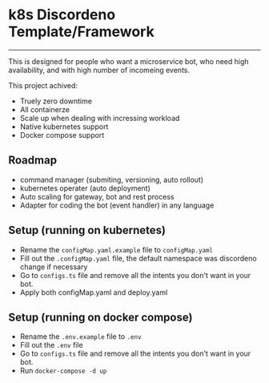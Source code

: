 # k8s Discordeno Template/Framework

---

This is designed for people who want a microservice bot, who need high
availability, and with high number of incomeing events.

This project achived:

- Truely zero downtime
- All containerze
- Scale up when dealing with incressing workload
- Native kubernetes support
- Docker compose support

## Roadmap

- command manager (submiting, versioning, auto rollout)
- kubernetes operater (auto deployment)
- Auto scaling for gateway, bot and rest process
- Adapter for coding the bot (event handler) in any language

## Setup (running on kubernetes)

- Rename the `configMap.yaml.example` file to `configMap.yaml`
- Fill out the `.configMap.yaml` file, the default namespace was discordeno
  change if necessary
- Go to `configs.ts` file and remove all the intents you don't want in your bot.
- Apply both configMap.yaml and deploy.yaml

## Setup (running on docker compose)

- Rename the `.env.example` file to `.env`
- Fill out the `.env` file
- Go to `configs.ts` file and remove all the intents you don't want in your bot.
- Run `docker-compose -d up`

